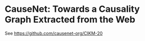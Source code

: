 # CauseNet: Towards a Causality Graph Extracted from the Web

See https://github.com/causenet-org/CIKM-20
